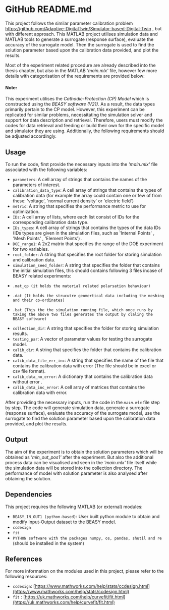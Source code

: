 # GitHub README.md

This project follows the similar parameter calibration problem https://github.com/Adaptive-DigitalTwin/Simulator-based-Digital-Twin , but with different approach. This MATLAB project utilises simulation data and MATLAB tools to generate a surrogate (response surface), evaluate the accuracy of the surrogate model. Then the surrogate is used to find the solution parameter based upon the calibration data provided, and plot the results. 

Most of the experiment related procedure are already described into the thesis chapter, but also in the MATLAB _'main.mlx'_ file, however few more details with categorisation of the requirements are provided below: 

#### Note: 
This experiment utilises the _Cathodic-Protection (CP) Model_ which is constructed using the _BEASY software  (V21)_. As a result, the data types primarily pertain to the CP model. However, this experiment can be replicated for similar problems, necessitating the simulation solver and support for data description and retrieval. Therefore, users must modify the codes for data retrieval and feeding or build their own for the specific model and simulator they are using. Additionally, the following requirements should be adjusted accordingly.


## Usage

To run the code, first provide the necessary inputs into the _'main.mlx'_ file associated with the following variables:

- `parameters`: A cell array of strings that contains the names of the parameters of interest.
- `calibration_data_type`: A cell array of strings that contains the types of calibration data (for example the array could contain one or few of from these: 'voltage', 'normal current density' or 'electric field')
- `metric`: A string that specifies the performance metric to use for optimization.
- `IDs`: A cell array of lists, where each list consist of IDs for the corresponding calibration data type. 
- `IDs_types`: A cell array of strings that contains the types of the data IDs (IDs types are given in the simulation files, such as 'Internal Points' , 'Mesh Points' , 'Element Points') .
- `DOE_range1`: A 2x2 matrix that specifies the range of the DOE experiment for two variables.
- `root_folder`: A string that specifies the root folder for storing simulation and calibration data.
- `simulation_seed_folder`: A string that specifies the folder that contains the initial simulation files, this should contains following 3 files incase of BEASY related experiments:
-     .mat_cp (it holds the material related polarsation behaviour)
-     .dat (It holds the strucutre geomertical data including the meshing and their co-ordinates)
-     .bat (This the the simulation running file, which once runs by taking the above two files generates the output by claling the BEASY software)
- `collection_dir`: A string that specifies the folder for storing simulation results.
- `testing_par`: A vector of parameter values for testing the surrogate model.
- `calib_dir`: A string that specifies the folder that contains the calibration data.
- `calib_data_file_err_inc`: A string that specifies the name of the file that contains the calibration data with error (The file should be in excel or csv file format).
- `calib_data_no_error`: A dictionary that contains the calibration data without error .
- `calib_data_inc_error`: A cell array of matrices that contains the calibration data with error.

After providing the necessary inputs, run the code in the _`main.mlx`_ file step by step. The code will generate simulation data, generate a surrogate (response surface), evaluate the accuracy of the surrogate model, use the surrogate to find the solution parameter based upon the calibration data provided, and plot the results.

## Output 

The aim of the experiment is to obtain the solution parameters which will be obtained as _'min_out_pos1'_ after the experiment. But also the additional process data can be visualised and seen in the _'main.mlx'_ file itself while the simulation data will be stored into the collection directory. The performance of model with solution parameter is also analysed after obtaining the solution.


## Dependencies

This project requires the following MATLAB (or external) modules:

- `BEASY_IN_OUT1 (python-based)`: User built python module to obtain and modify Input-Output dataset to the BEASY model.
- `ccdesign` 
- `fit`
- `PYTHON software with the packages numpy, os, pandas, shutil and re` (should be installed in the system)

## References

For more information on the modules used in this project, please refer to the following resources:

- `ccdesign`: [https://www.mathworks.com/help/stats/ccdesign.html](https://www.mathworks.com/help/stats/ccdesign.html)
- `fit` : [https://uk.mathworks.com/help/curvefit/fit.html](https://uk.mathworks.com/help/curvefit/fit.html)
